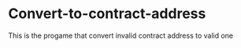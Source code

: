 # Convert-to-contract-address
This is the progame that convert invalid contract address to valid one
